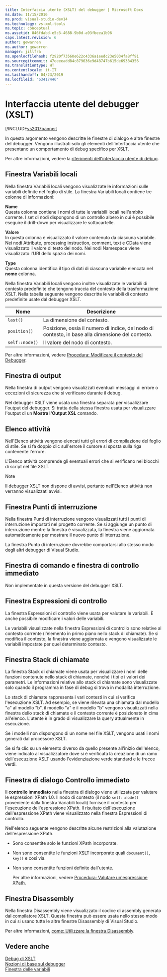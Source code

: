 ```yaml
---
title: Interfaccia utente (XSLT) del debugger | Microsoft Docs
ms.date: 11/15/2016
ms.prod: visual-studio-dev14
ms.technology: vs-xml-tools
ms.topic: conceptual
ms.assetid: 846fdabd-e5c3-4688-9b0d-a93fbeea1b96
caps.latest.revision: 6
author: gewarren
ms.author: gewarren
manager: jillfra
ms.openlocfilehash: f2920f73560e622c4336a1eedc23e5034fa8ff91
ms.sourcegitcommit: 47eeeeadd84c879636e9d48747b615de69384356
ms.translationtype: HT
ms.contentlocale: it-IT
ms.lasthandoff: 04/23/2019
ms.locfileid: "63417446"
---
```

# <a name="debugger-user-interface-xslt"></a>Interfaccia utente del debugger (XSLT)
[!INCLUDE[vs2017banner](../includes/vs2017banner.md)]

In questo argomento vengono descritte le finestre di dialogo e altre finestre del debugger. Vengono illustrati solo gli elementi dell'interfaccia utente che presentano un comportamento di debug specifico per XSLT.  
  
 Per altre informazioni, vedere la [riferimenti dell'interfaccia utente di debug](../debugger/debugging-user-interface-reference.md).  
  
## <a name="locals-window"></a>Finestra Variabili locali  
 Nella finestra Variabili locali vengono visualizzate le informazioni sulle variabili definite nel foglio di stile. La finestra Variabili locali contiene tre colonne di informazioni:  
  
 **Name**  
 Questa colonna contiene i nomi di tutte le variabili locali nell'ambito corrente. I set di nodi dispongono di un controllo albero in cui è possibile eseguire il drill-down per visualizzare le sottocartelle.  
  
 **Valore**  
 In questa colonna è visualizzato il valore contenuto da ciascuna variabile. Nei nodi Attribute, processing instruction, comment, text e CData viene visualizzato il valore di testo del nodo. Nei nodi Namespace viene visualizzato l'URI dello spazio dei nomi.  
  
 **Type**  
 Questa colonna identifica il tipo di dati di ciascuna variabile elencata nel **nome** colonna.  
  
 Nella finestra Variabili locali vengono inoltre visualizzate le variabili di contesto predefinite che tengono traccia del contesto della trasformazione XSLT. Nella tabella seguente vengono descritte le variabili di contesto predefinite usate dal debugger XSLT.  
  
|Nome|Descrizione|  
|----------|-----------------|  
|`last()`|La dimensione del contesto.|  
|`position()`|Posizione, ossia il numero di indice, del nodo di contesto, in base alla dimensione del contesto.|  
|`self::node()`|Il valore del nodo di contesto.|  
  
 Per altre informazioni, vedere [Procedura: Modificare il contesto del Debugger](http://msdn.microsoft.com/library/8a69ea63-2ef0-4b4f-9521-cf8ad2e3ec5e).  
  
## <a name="output-window"></a>Finestra di output  
 Nella finestra di output vengono visualizzati eventuali messaggi di errore o eccezioni di sicurezza che si verificano durante il debug.  
  
 Nel debugger XSLT viene usata una finestra separata per visualizzare l'output del debugger. Si tratta della stessa finestra usata per visualizzare l'output di un **Mostra l'Output XSL** comando.  
  
## <a name="task-list"></a>Elenco attività  
 Nell'Elenco attività vengono elencati tutti gli errori di compilazione del foglio di stile. Se si fa doppio clic sull'errore il cursore si sposta sulla riga contenente l'errore.  
  
 L'Elenco attività comprende gli eventuali errori che si verificano nei blocchi di script nel file XSLT.  
  
> [!NOTE]
> Il debugger XSLT non dispone di avvisi, pertanto nell'Elenco attività non verranno visualizzati avvisi.  
  
## <a name="breakpoints-window"></a>Finestra Punti di interruzione  
 Nella finestra Punti di interruzione vengono visualizzati tutti i punti di interruzione impostati nel progetto corrente. Se si aggiunge un punto di interruzione mentre la finestra è visualizzata, la finestra viene aggiornata automaticamente per mostrare il nuovo punto di interruzione.  
  
 La finestra Punto di interruzione dovrebbe comportarsi allo stesso modo degli altri debugger di Visual Studio.  
  
## <a name="command-windowimmediate-window"></a>Finestra di comando e finestra di controllo immediato  
 Non implementate in questa versione del debugger XSLT.  
  
## <a name="watch-window"></a>Finestra Espressioni di controllo  
 La finestra Espressioni di controllo viene usata per valutare le variabili. È anche possibile modificare i valori delle variabili.  
  
 Le variabili visualizzate nella finestra Espressioni di controllo sono relative al contesto corrente (l'elemento in primo piano nello stack di chiamate). Se si modifica il contesto, la finestra viene aggiornata e vengono visualizzate le variabili impostate per quel determinato contesto.  
  
## <a name="call-stack-window"></a>Finestra Stack di chiamate  
 La finestra Stack di chiamate viene usata per visualizzare i nomi delle funzioni contenute nello stack di chiamate, nonché i tipi e i valori dei parametri. Le informazioni relative allo stack di chiamate sono visualizzate solo quando il programma in fase di debug si trova in modalità interruzione.  
  
 Lo stack di chiamate rappresenta i vari contesti in cui si verifica l'esecuzione XSLT. Ad esempio, se viene rilevata una chiamata dal modello "a" al modello "b", il modello "a" e il modello "b" vengono visualizzati nella finestra dello stack di chiamate e il contesto corrente è posizionato in cima all'elenco. L'utente è in grado di visualizzare la query attualmente in esecuzione.  
  
 Se i modelli non dispongono di un nome nel file XSLT, vengono usati i nomi generati dal processore XSLT.  
  
 Se si fa clic su un elemento diverso da quello presente all'inizio dell'elenco, viene indicato al visualizzatore dove si è verificata la creazione di un ramo dell'esecuzione XSLT usando l'evidenziazione verde standard e le frecce verdi.  
  
## <a name="quickwatch-dialog-box"></a>Finestra di dialogo Controllo immediato  
 Il **controllo immediato** nella finestra di dialogo viene utilizzata per valutare le espressioni XPath 1.0. Il nodo di contesto (il nodo `self::node()` proveniente dalla finestra Variabili locali) fornisce il contesto per l'esecuzione dell'espressione XPath. Il risultato dell'esecuzione dell'espressione XPath viene visualizzato nella finestra Espressioni di controllo.  
  
 Nell'elenco seguente vengono descritte alcune restrizioni alla valutazione dell'espressione XPath.  
  
- Sono consentite solo le funzioni XPath incorporate.  
  
- Non sono consentite le funzioni XSLT incorporate quali `document()`, `key()` e così via.  
  
- Non sono consentite funzioni definite dall'utente.  
  
  Per altre informazioni, vedere [Procedura: Valutare un'espressione XPath](../xml-tools/how-to-evaluate-an-xpath-expression.md).  
  
## <a name="disassembly-window"></a>Finestra Disassembly  
 Nella finestra Disassembly viene visualizzato il codice di assembly generato dal compilatore XSLT. Questa finestra può essere usata nello stesso modo in cui si usano tutte le altre finestre Disassembly di Visual Studio.  
  
 Per altre informazioni, [come: Utilizzare la finestra Disassembly](../debugger/how-to-use-the-disassembly-window.md).  
  
## <a name="see-also"></a>Vedere anche  
 [Debug di XSLT](../xml-tools/debugging-xslt.md)   
 [Nozioni di base sul debugger](../debugger/debugger-basics.md)   
 [Finestra delle variabili](http://msdn.microsoft.com/library/ce0a67f6-2502-4b7a-ba45-cc32f8aeba3e)
